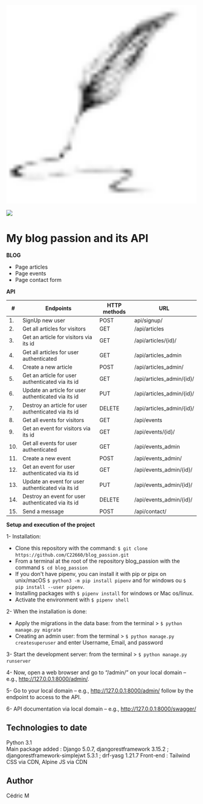<p align="center">
<img class=""
    src="./static/images/plume.png" 
    alt="logo_plume" 
    width="600" 
/>
</p>

![](frontend/public/images/logo_technos_readme.png)

# My blog passion and its API

**BLOG**

* Page articles
* Page events
* Page contact form

**API**


|	#	|	Endpoints	|	HTTP methods	|	URL	|
|	-----	|	-----------------------------	|	--------------	|	--------------------------------------------------------	|
|	1.	|	SignUp new user	|	POST	|	api/signup/	|
|	2.	|	Get all articles for visitors	|	GET	|	/api/articles	|
|	3.	|	Get an article for visitors via its id	|	GET	|	/api/articles/{id}/	|
|	4.	|	Get all articles for user authenticated	|	GET	|	/api/articles_admin	|
|	4.	|	Create a new article	|	POST	|	/api/articles_admin/	|
|	5.	|	Get an article for user authenticated via its id	|	GET	|	/api/articles_admin/{id}/	|
|	6.	|	Update an article for user authenticated via its id	|	PUT	|	/api/articles_admin/{id}/	|
|	7.	|	Destroy an article for user authenticated via its id	|	DELETE	|	/api/articles_admin/{id}/	|
|	8.	|	Get all events for visitors	|	GET	|	/api/events	|
|	9.	|	Get an event for visitors via its id	|	GET	|	/api/events/{id}/	|
|	10.	|	Get all events for user authenticated	|	GET	|	/api/events_admin	|
|	11.	|	Create a new event	|	POST	|	/api/events_admin/	|
|	12.	|	Get an event for user authenticated via its id	|	GET	|	/api/events_admin/{id}/	|
|	13.	|	Update an event for user authenticated via its id	|	PUT	|	/api/events_admin/{id}/	|
|	14.	|	Destroy an event for user authenticated via its id	|	DELETE	|	/api/events_admin/{id}/	|
|	15.	|	Send a message	|	POST	|	/api/contact/	|


**Setup and execution of the project**

1- Installation:
- Clone this repository with the command: `$ git clone https://github.com/C22660/blog_passion.git`
- From a terminal at the root of the repository blog_passion with the command `$ cd blog_passion`
- If you don't have pipenv, you can install it with pip or pipx on unix/macOS `$ python3 -m pip install pipenv` and for windows ou `$ pip install --user pipenv`.
- Installing packages with  `$ pipenv install` for windows or Mac os/linux.
- Activate the environment with `$ pipenv shell`

2- When the installation is done:
- Apply the migrations in the data base:
from the terminal > `$ python manage.py migrate`
- Creating an admin user:
from the terminal > `$ python manage.py createsuperuser` and enter Username, Email, and password

3- Start the development server:
from the terminal > `$ python manage.py runserver`

4- Now, open a web browser and go to “/admin/” on your local domain – e.g., http://127.0.0.1:8000/admin/.

5- Go to your local domain – e.g., http://127.0.0.1:8000/admin/ follow by the endpoint to access to the API.

6- API documentation via local domain – e.g., http://127.0.0.1:8000/swagger/

## Technologies to date
Python 3.1  
Main package added : Django 5.0.7, djangorestframework 3.15.2 ; djangorestframework-simplejwt 5.3.1 ; drf-yasg 1.21.7
Front-end : Tailwind CSS via CDN,  Alpine JS via CDN

## Author
Cédric M

